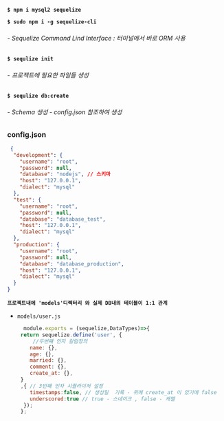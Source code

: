 **`$ npm i mysql2 sequelize`**



**`$ sudo npm i -g sequelize-cli`**  
###### - Sequelize Command Lind Interface : 터미널에서 바로 ORM 사용

**`$ sequlize init`**
###### - 프로젝트에 필요한 파일들 생성

**`$ sequlize db:create`**
###### - Schema 생성   - config.json 참조하여 생성


### config.json
```json
 {
  "development": {
    "username": "root",
    "password": null,
    "database": "nodejs", // 스키마
    "host": "127.0.0.1",
    "dialect": "mysql"
  },
  "test": {
    "username": "root",
    "password": null,
    "database": "database_test",
    "host": "127.0.0.1",
    "dialect": "mysql"
  },
  "production": {
    "username": "root",
    "password": null,
    "database": "database_production",
    "host": "127.0.0.1",
    "dialect": "mysql"
  }
}

```

**`프로젝트내에 'models'디렉터리 와 실제 DB내의 테이블이 1:1 관계`**

- `models/user.js`
  
    ``` js
      module.exports = (sequelize,DataTypes)=>{
     return sequelize.define('user', { 
         //두번쨰 인자 칼럼정의
        name: {},
        age: {},
        married: {},
        comment: {},
        create_at: {},
     }
     ,{ // 3번째 인자 시퀄라이저 설정
        timestamps:false, // 생성일  기록 - 위에 create_at 이 있기에 false
        underscored:true // true - 스네이크 , false - 캐멜  
      });
     };
     ```
   